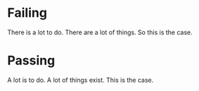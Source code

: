 # Failing
There is a lot to do.
There are a lot of things.
So this is the case.

# Passing
A lot is to do.
A lot of things exist.
This is the case.
